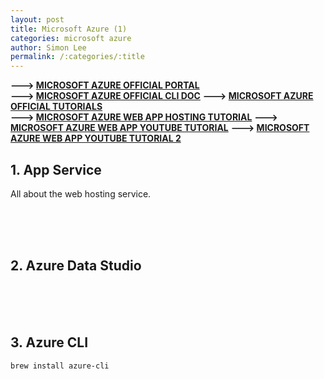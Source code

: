 ```yaml
---
layout: post
title: Microsoft Azure (1)
categories: microsoft azure
author: Simon Lee
permalink: /:categories/:title
---
```


<strong>---> [MICROSOFT AZURE OFFICIAL PORTAL][azure-portal]</strong>  
<strong>---> [MICROSOFT AZURE OFFICIAL CLI DOC][azure-cli-doc]</strong>
<strong>---> [MICROSOFT AZURE OFFICIAL TUTORIALS][azure-ms-tutorial]</strong>  
<strong>---> [MICROSOFT AZURE WEB APP HOSTING TUTORIAL][azure-hands-on]</strong>
<strong>---> [MICROSOFT AZURE WEB APP YOUTUBE TUTORIAL][azure-web]</strong>
<strong>---> [MICROSOFT AZURE WEB APP YOUTUBE TUTORIAL 2][azure-web-tutorial]</strong>

[][azure-web-tutorial]

## 1. App Service

All about the web hosting service.

<br>
<br>
<br>

## 2. Azure Data Studio

<br>
<br>
<br>

## 3. Azure CLI

`brew install azure-cli`

<br>
<br>
<br>

[azure-portal]: https://portal.azure.com
[azure-web]: https://www.youtube.com/watch?v=POWm4EfU9bA&list=PLRtqF06KCIcrsDjBlGDqF5xI5sIsCfV1s&index=1
[azure-web-tutorial]: https://www.youtube.com/watch?v=0QO2jdinCoQ
[azure-ms-tutorial]: https://docs.microsoft.com/en-us/learn/browse/?products=azure
[azure-cli-doc]: https://docs.microsoft.com/en-us/cli/azure/
[azure-hands-on]: https://msusdev.github.io/scalable-linux-app-service/handson/
